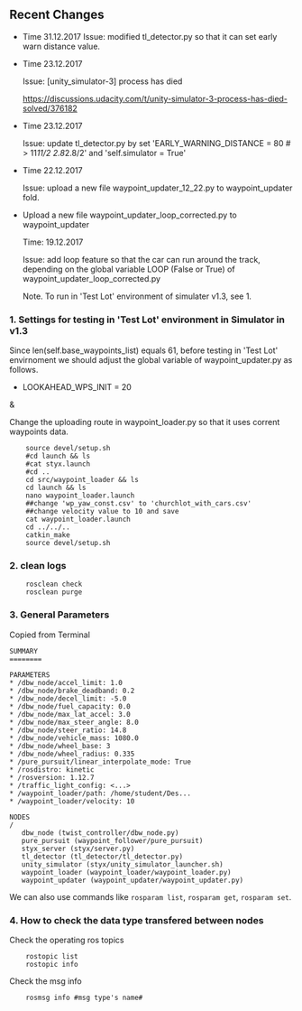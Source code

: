 ## Recent Changes
 * Time 31.12.2017
   Issue: modified tl_detector.py so that it can set early warn distance value.

 * Time 23.12.2017
 
   Issue: [unity_simulator-3] process has died
   
   https://discussions.udacity.com/t/unity-simulator-3-process-has-died-solved/376182

 * Time 23.12.2017
 
   Issue: update tl_detector.py by set 'EARLY_WARNING_DISTANCE = 80 # > 11*11/2  2.8*2.8/2' and 'self.simulator = True'
   
 * Time 22.12.2017
 
   Issue: upload a new file waypoint_updater_12_22.py to waypoint_updater fold.
   
 * Upload a new file waypoint_updater_loop_corrected.py to waypoint_updater
 
   Time: 19.12.2017
   
   Issue: add loop feature so that the car can run around the track, depending on the global variable LOOP (False or True) of waypoint_updater_loop_corrected.py
   
   Note. To run in 'Test Lot' environment of simulater v1.3, see 1.


### 1. Settings for testing in 'Test Lot' environment in Simulator in v1.3

Since len(self.base_waypoints_list) equals 61, before testing in 'Test Lot' envirnoment we should adjust the global variable of waypoint_updater.py as follows.

* LOOKAHEAD_WPS_INIT = 20

&

Change the uploading route in waypoint_loader.py so that it uses corrent waypoints data.
```    
    source devel/setup.sh
    #cd launch && ls
    #cat styx.launch
    #cd ..
    cd src/waypoint_loader && ls
    cd launch && ls
    nano waypoint_loader.launch
    ##change 'wp_yaw_const.csv' to 'churchlot_with_cars.csv'
    ##change velocity value to 10 and save
    cat waypoint_loader.launch
    cd ../../..
    catkin_make
    source devel/setup.sh
```

### 2. clean logs
```
    rosclean check
    rosclean purge
```

### 3. General Parameters
Copied from Terminal 

    SUMMARY
    ========

    PARAMETERS
    * /dbw_node/accel_limit: 1.0
    * /dbw_node/brake_deadband: 0.2
    * /dbw_node/decel_limit: -5.0
    * /dbw_node/fuel_capacity: 0.0
    * /dbw_node/max_lat_accel: 3.0
    * /dbw_node/max_steer_angle: 8.0
    * /dbw_node/steer_ratio: 14.8
    * /dbw_node/vehicle_mass: 1080.0
    * /dbw_node/wheel_base: 3
    * /dbw_node/wheel_radius: 0.335
    * /pure_pursuit/linear_interpolate_mode: True
    * /rosdistro: kinetic
    * /rosversion: 1.12.7
    * /traffic_light_config: <...>
    * /waypoint_loader/path: /home/student/Des...
    * /waypoint_loader/velocity: 10

    NODES
    /
       dbw_node (twist_controller/dbw_node.py)
       pure_pursuit (waypoint_follower/pure_pursuit)
       styx_server (styx/server.py)
       tl_detector (tl_detector/tl_detector.py)
       unity_simulator (styx/unity_simulator_launcher.sh)
       waypoint_loader (waypoint_loader/waypoint_loader.py)
       waypoint_updater (waypoint_updater/waypoint_updater.py)

We can also use commands like `rosparam list`, `rosparam get`, `rosparam set`.

### 4. How to check the data type transfered between nodes
Check the operating ros topics
```
    rostopic list
    rostopic info
```
Check the msg info
```
    rosmsg info #msg type's name#
```
